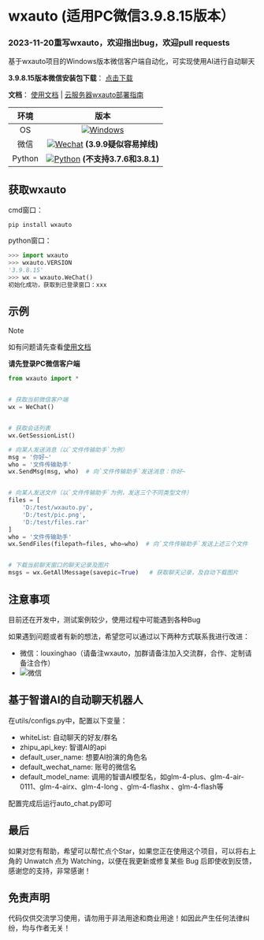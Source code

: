# wxauto  (适用PC微信3.9.8.15版本）

### 2023-11-20重写wxauto，欢迎指出bug，欢迎pull requests

基于wxauto项目的Windows版本微信客户端自动化，可实现使用AI进行自动聊天

**3.9.8.15版本微信安装包下载**：
[点击下载](https://github.com/tom-snow/wechat-windows-versions/releases/download/v3.9.8.15/WeChatSetup-3.9.8.15.exe)

**文档**：
[使用文档](https://github.com/cluic/wxauto/blob/WeChat3.9.8/doc.md) |
[云服务器wxauto部署指南](https://github.com/cluic/wxauto/blob/WeChat3.9.8/doc.md#%E4%BA%94%E4%BA%91%E6%9C%8D%E5%8A%A1%E5%99%A8%E9%83%A8%E7%BD%B2)

|  环境  | 版本 |
| :----: | :--: |
|   OS   | [![Windows](https://img.shields.io/badge/Windows-10\|11\|Server2016+-white?logo=windows&logoColor=white)](https://www.microsoft.com/)  |
|  微信  | [![Wechat](https://img.shields.io/badge/%E5%BE%AE%E4%BF%A1-3.9.8.X-07c160?logo=wechat&logoColor=white)](https://pan.baidu.com/s/1FvSw0Fk54GGvmQq8xSrNjA?pwd=vsmj) **(3.9.9疑似容易掉线)** |
| Python | [![Python](https://img.shields.io/badge/Python-3.X-blue?logo=python&logoColor=white)](https://www.python.org/) **(不支持3.7.6和3.8.1)**|


## 获取wxauto
cmd窗口：
```shell
pip install wxauto
```
python窗口：
```python
>>> import wxauto
>>> wxauto.VERSION
'3.9.8.15'
>>> wx = wxauto.WeChat()
初始化成功，获取到已登录窗口：xxx
```


## 示例
> [!NOTE]
> 如有问题请先查看[使用文档](https://github.com/cluic/wxauto/blob/WeChat3.9.8/doc.md)

**请先登录PC微信客户端**

```python
from wxauto import *


# 获取当前微信客户端
wx = WeChat()


# 获取会话列表
wx.GetSessionList()

# 向某人发送消息（以`文件传输助手`为例）
msg = '你好~'
who = '文件传输助手'
wx.SendMsg(msg, who)  # 向`文件传输助手`发送消息：你好~


# 向某人发送文件（以`文件传输助手`为例，发送三个不同类型文件）
files = [
    'D:/test/wxauto.py',
    'D:/test/pic.png',
    'D:/test/files.rar'
]
who = '文件传输助手'
wx.SendFiles(filepath=files, who=who)  # 向`文件传输助手`发送上述三个文件


# 下载当前聊天窗口的聊天记录及图片
msgs = wx.GetAllMessage(savepic=True)   # 获取聊天记录，及自动下载图片
```
## 注意事项
目前还在开发中，测试案例较少，使用过程中可能遇到各种Bug

如果遇到问题或者有新的想法，希望您可以通过以下两种方式联系我进行改进：
- 微信：louxinghao（请备注wxauto，加群请备注加入交流群，合作、定制请备注合作）
- ![微信](https://github.com/cluic/wxauto/blob/WeChat3.9.8/utils/wxqrcode.png)

## 基于智谱AI的自动聊天机器人
在utils/configs.py中，配置以下变量：
- whiteList: 自动聊天的好友/群名
- zhipu_api_key: 智谱AI的api
- default_user_name: 想要AI扮演的角色名
- default_wechat_name: 账号的微信名
- default_model_name: 调用的智谱AI模型名，如glm-4-plus、glm-4-air-0111、glm-4-airx、glm-4-long 、glm-4-flashx 、glm-4-flash等

配置完成后运行auto_chat.py即可


## 最后
如果对您有帮助，希望可以帮忙点个Star，如果您正在使用这个项目，可以将右上角的 Unwatch 点为 Watching，以便在我更新或修复某些 Bug 后即使收到反馈，感谢您的支持，非常感谢！

## 免责声明
代码仅供交流学习使用，请勿用于非法用途和商业用途！如因此产生任何法律纠纷，均与作者无关！



